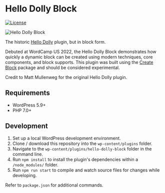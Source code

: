 # Hello Dolly Block

[![License](https://img.shields.io/badge/license-GPL--2.0%2B-blue.svg)](https://github.com/ndiego/social-share-block/blob/master/LICENSE.txt)

![Hello Dolly Block](https://github.com/ndiego/hello-dolly-block/blob/main/.wordpress-org/banner-1544x500.png)

The historic [Hello Dolly](https://wordpress.org/plugins/hello-dolly/) plugin, but in block form.

Debuted at WordCamp US 2022, the Hello Dolly Block demonstrates how quickly a dynamic block can be created using modern techniques, core components, and block supports. This plugin was built using the [Create Block](https://developer.wordpress.org/block-editor/reference-guides/packages/packages-create-block/) package and should be considered experimental. 

Credit to Matt Mullenweg for the original Hello Dolly plugin.

## Requirements

- WordPress 5.9+
- PHP 7.0+

## Development

1. Set up a local WordPress development environment.
2. Clone / download this repository into the `wp-content/plugins` folder.
3. Navigate to the `wp-content/plugins/hello-dolly-block` folder in the command line.
4. Run `npm install` to install the plugin's dependencies within a `/node_modules/` folder.
6. Run `npm run start` to compile and watch source files for changes while developing.

Refer to `package.json` for additional commands.
